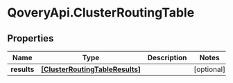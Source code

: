 # QoveryApi.ClusterRoutingTable

## Properties

Name | Type | Description | Notes
------------ | ------------- | ------------- | -------------
**results** | [**[ClusterRoutingTableResults]**](ClusterRoutingTableResults.md) |  | [optional] 


